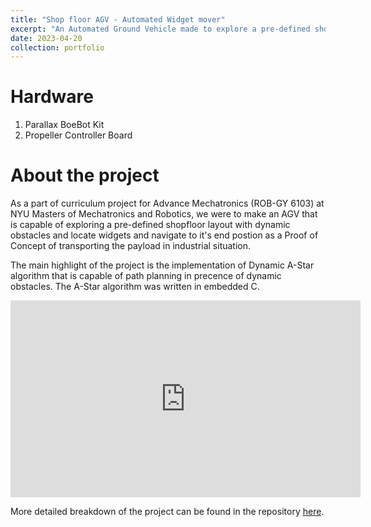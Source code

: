```yaml
---
title: "Shop floor AGV - Automated Widget mover"
excerpt: "An Automated Ground Vehicle made to explore a pre-defined shopfloor layout with dynamic obstacles and locate widgets and navigate to it's end postion indiacating the POC of transporting the widget. <br/><br/><img src='/images/Charlie_Darwin.jpg'>"
date: 2023-04-20
collection: portfolio
---
```


Hardware
===
1. Parallax BoeBot Kit
2. Propeller Controller Board

About the project
===
As a part of curriculum project for Advance Mechatronics (ROB-GY 6103) at NYU Masters of Mechatronics and Robotics, we were to make an AGV that is capable of exploring a pre-defined shopfloor layout with dynamic obstacles and locate widgets and navigate to it's end postion as a Proof of Concept of transporting the payload in industrial situation.

The main highlight of the project is the implementation of Dynamic A-Star algorithm that is capable of path planning in precence of dynamic obstacles. The A-Star algorithm was written in embedded C.

<iframe width="560" height="315" src="https://www.youtube.com/embed/_2NTl6i4DrA" title="YouTube video player" frameborder="0" allow="accelerometer; autoplay; clipboard-write; encrypted-media; gyroscope; picture-in-picture; web-share" allowfullscreen></iframe>

More detailed breakdown of the project can be found in the repository [here](https://github.com/ashiqrahmana/WidgetMover-Autonomous-Guided-Vehicle-for-Efficient-Factory-Operations).
